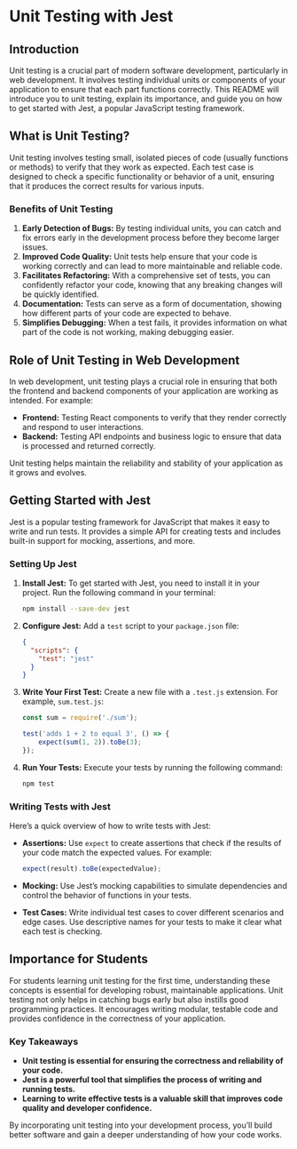 # Unit Testing with Jest

## Introduction

Unit testing is a crucial part of modern software development, particularly in web development. It involves testing individual units or components of your application to ensure that each part functions correctly. This README will introduce you to unit testing, explain its importance, and guide you on how to get started with Jest, a popular JavaScript testing framework.

## What is Unit Testing?

Unit testing involves testing small, isolated pieces of code (usually functions or methods) to verify that they work as expected. Each test case is designed to check a specific functionality or behavior of a unit, ensuring that it produces the correct results for various inputs.

### Benefits of Unit Testing

1. **Early Detection of Bugs:** By testing individual units, you can catch and fix errors early in the development process before they become larger issues.
2. **Improved Code Quality:** Unit tests help ensure that your code is working correctly and can lead to more maintainable and reliable code.
3. **Facilitates Refactoring:** With a comprehensive set of tests, you can confidently refactor your code, knowing that any breaking changes will be quickly identified.
4. **Documentation:** Tests can serve as a form of documentation, showing how different parts of your code are expected to behave.
5. **Simplifies Debugging:** When a test fails, it provides information on what part of the code is not working, making debugging easier.

## Role of Unit Testing in Web Development

In web development, unit testing plays a crucial role in ensuring that both the frontend and backend components of your application are working as intended. For example:

- **Frontend:** Testing React components to verify that they render correctly and respond to user interactions.
- **Backend:** Testing API endpoints and business logic to ensure that data is processed and returned correctly.

Unit testing helps maintain the reliability and stability of your application as it grows and evolves.

## Getting Started with Jest

Jest is a popular testing framework for JavaScript that makes it easy to write and run tests. It provides a simple API for creating tests and includes built-in support for mocking, assertions, and more.

### Setting Up Jest

1. **Install Jest:**
   To get started with Jest, you need to install it in your project. Run the following command in your terminal:
   ```bash
   npm install --save-dev jest
   ```

2. **Configure Jest:**
   Add a `test` script to your `package.json` file:
   ```json
   {
     "scripts": {
       "test": "jest"
     }
   }
   ```

3. **Write Your First Test:**
   Create a new file with a `.test.js` extension. For example, `sum.test.js`:
   ```javascript
   const sum = require('./sum');

   test('adds 1 + 2 to equal 3', () => {
       expect(sum(1, 2)).toBe(3);
   });
   ```

4. **Run Your Tests:**
   Execute your tests by running the following command:
   ```bash
   npm test
   ```

### Writing Tests with Jest

Here’s a quick overview of how to write tests with Jest:

- **Assertions:** Use `expect` to create assertions that check if the results of your code match the expected values. For example:
  ```javascript
  expect(result).toBe(expectedValue);
  ```

- **Mocking:** Use Jest’s mocking capabilities to simulate dependencies and control the behavior of functions in your tests.

- **Test Cases:** Write individual test cases to cover different scenarios and edge cases. Use descriptive names for your tests to make it clear what each test is checking.

## Importance for Students

For students learning unit testing for the first time, understanding these concepts is essential for developing robust, maintainable applications. Unit testing not only helps in catching bugs early but also instills good programming practices. It encourages writing modular, testable code and provides confidence in the correctness of your application.

### Key Takeaways

- **Unit testing is essential for ensuring the correctness and reliability of your code.**
- **Jest is a powerful tool that simplifies the process of writing and running tests.**
- **Learning to write effective tests is a valuable skill that improves code quality and developer confidence.**

By incorporating unit testing into your development process, you’ll build better software and gain a deeper understanding of how your code works.